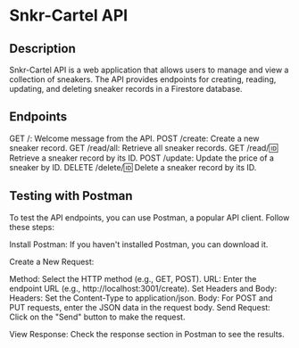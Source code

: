 # Snkr-Cartel API

## Description
Snkr-Cartel API is a web application that allows users to manage and view a collection of sneakers. The API provides endpoints for creating, reading, updating, and deleting sneaker records in a Firestore database.


## Endpoints
GET /: Welcome message from the API.
POST /create: Create a new sneaker record.
GET /read/all: Retrieve all sneaker records.
GET /read/:id: Retrieve a sneaker record by its ID.
POST /update: Update the price of a sneaker by ID.
DELETE /delete/:id: Delete a sneaker record by its ID.


## Testing with Postman
To test the API endpoints, you can use Postman, a popular API client. Follow these steps:

Install Postman: If you haven't installed Postman, you can download it.

Create a New Request:

Method: Select the HTTP method (e.g., GET, POST).
URL: Enter the endpoint URL (e.g., http://localhost:3001/create).
Set Headers and Body:
Headers: Set the Content-Type to application/json.
Body: For POST and PUT requests, enter the JSON data in the request body.
Send Request: Click on the "Send" button to make the request.

View Response: Check the response section in Postman to see the results.

